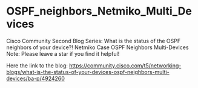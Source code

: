 # OSPF_neighbors_Netmiko_Multi_Devices
Cisco Community Second Blog Series:  What is the status of the OSPF neighbors of your device?! Netmiko Case OSPF Neighbors Multi-Devices
Note: Please leave a star if you find it helpful!


Here the link to the blog: https://community.cisco.com/t5/networking-blogs/what-is-the-status-of-your-devices-ospf-neighbors-multi-devices/ba-p/4924260
